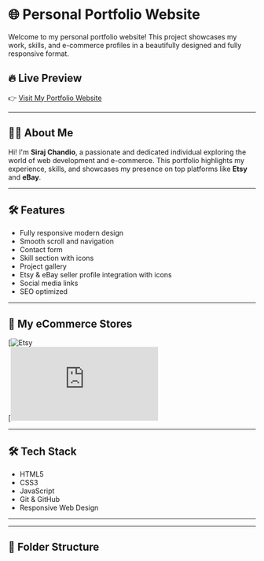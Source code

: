 # 🌐 Personal Portfolio Website

Welcome to my personal portfolio website! This project showcases my work, skills, and e-commerce profiles in a beautifully designed and fully responsive format.

## 🔥 Live Preview

👉 [Visit My Portfolio Website](https://sirajchandio.github.io/website/#)  


---

## 👨‍💻 About Me

Hi! I'm **Siraj Chandio**, a passionate and dedicated individual exploring the world of web development and e-commerce. This portfolio highlights my experience, skills, and showcases my presence on top platforms like **Etsy** and **eBay**.

---

## 🛠️ Features

- Fully responsive modern design  
- Smooth scroll and navigation  
- Contact form  
- Skill section with icons  
- Project gallery  
- Etsy & eBay seller profile integration with icons  
- Social media links  
- SEO optimized

---

## 💼 My eCommerce Stores

[![Etsy](https://www.etsy.com/shop/TheDrapersGuild?ref=shop-header-name&listing_id=4295322424&from_page=listing)  
[![eBay](https://www.ebay.com/sch/i.html?item=234566534809&rt=nc&_trksid=p4429486.m3561.l161211&_ssn=everest-traders)

---

## 🛠️ Tech Stack

- HTML5  
- CSS3  
- JavaScript  
- Git & GitHub  
- Responsive Web Design

---

---

## 📁 Folder Structure


